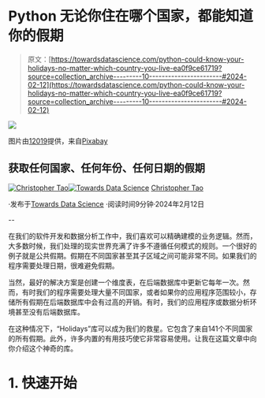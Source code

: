 # Python 无论你住在哪个国家，都能知道你的假期

> 原文：[https://towardsdatascience.com/python-could-know-your-holidays-no-matter-which-country-you-live-ea0f9ce61719?source=collection_archive---------10-----------------------#2024-02-12](https://towardsdatascience.com/python-could-know-your-holidays-no-matter-which-country-you-live-ea0f9ce61719?source=collection_archive---------10-----------------------#2024-02-12)

![](../Images/23d7c528c57ce66d6bb21e968a500248.png)

图片由[12019](https://pixabay.com/users/12019-12019/?utm_source=link-attribution&utm_medium=referral&utm_campaign=image&utm_content=1993704)提供，来自[Pixabay](https://pixabay.com//?utm_source=link-attribution&utm_medium=referral&utm_campaign=image&utm_content=1993704)

## 获取任何国家、任何年份、任何日期的假期

[](https://christophertao.medium.com/?source=post_page---byline--ea0f9ce61719--------------------------------)[![Christopher Tao](../Images/bea1e3c81cc62eb28bdba9275d6b326f.png)](https://christophertao.medium.com/?source=post_page---byline--ea0f9ce61719--------------------------------)[](https://towardsdatascience.com/?source=post_page---byline--ea0f9ce61719--------------------------------)[![Towards Data Science](../Images/a6ff2676ffcc0c7aad8aaf1d79379785.png)](https://towardsdatascience.com/?source=post_page---byline--ea0f9ce61719--------------------------------) [Christopher Tao](https://christophertao.medium.com/?source=post_page---byline--ea0f9ce61719--------------------------------)

·发布于[Towards Data Science](https://towardsdatascience.com/?source=post_page---byline--ea0f9ce61719--------------------------------) ·阅读时间9分钟·2024年2月12日

--

在我们的软件开发和数据分析工作中，我们喜欢可以精确建模的业务逻辑。然而，大多数时候，我们处理的现实世界充满了许多不遵循任何模式的规则。一个很好的例子就是公共假期。假期在不同国家甚至其子区域之间可能非常不同。如果我们的程序需要处理日期，很难避免假期。

当然，最好的解决方案是创建一个维度表，在后端数据库中更新它每年一次。然而，有时我们的程序需要处理大量不同国家，或者如果你的应用程序范围较小，存储所有假期在后端数据库中会有过高的开销。有时，我们的应用程序或数据分析环境甚至没有后端数据库。

在这种情况下，“Holidays”库可以成为我们的救星。它包含了来自141个不同国家的所有假期。此外，许多内置的有用技巧使它非常容易使用。让我在这篇文章中向你介绍这个神奇的库。

# 1\. 快速开始

